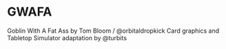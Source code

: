 # GWAFA
Goblin With A Fat Ass by Tom Bloom / @orbitaldropkick
Card graphics and Tabletop Simulator adaptation by @turbits
